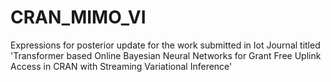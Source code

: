 # CRAN_MIMO_VI
Expressions for posterior update for the work submitted in Iot Journal titled 'Transformer based Online Bayesian Neural Networks for Grant Free Uplink Access in CRAN with Streaming Variational Inference'
